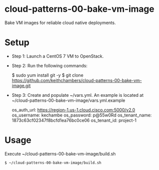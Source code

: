 cloud-patterns-00-bake-vm-image
===============================

Bake VM images for reliable cloud native deployments.

# Setup

* Step 1: Launch a CentOS 7 VM to OpenStack.

* Step 2: Run the following commands:

    $ sudo yum install git -y
    $ git clone https://github.com/keithchambers/cloud-patterns-00-bake-vm-image.git

* Step 3: Create and populate ~/vars.yml.  An example is located at ~/cloud-patterns-00-bake-vm-image/vars.yml.example
    
    os_auth_url: https://region-1.us-1.cloud.cisco.com:5000/v2.0
    os_username: kechambe
    os_password: p@55w0Rd
    os_tenant_name: 1873c63cf02347f8bcfd1ea76bc0ce06
    os_tenant_id: project-1

# Usage

Execute  ~/cloud-patterns-00-bake-vm-image/build.sh

    $ ~/cloud-patterns-00-bake-vm-image/build.sh


